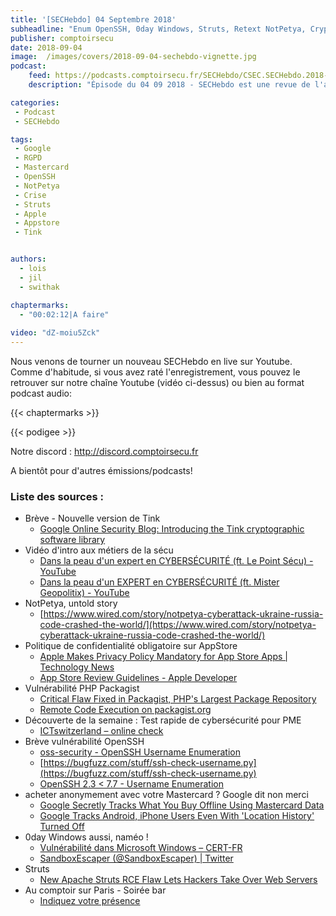 ```yaml
---
title: '[SECHebdo] 04 Septembre 2018'
subheadline: "Enum OpenSSH, 0day Windows, Struts, Retext NotPetya, Crypto Tink, PHP Packagist, AppStore RGPD, Google Mastercard, etc."
publisher: comptoirsecu
date: 2018-09-04
image:  /images/covers/2018-09-04-sechebdo-vignette.jpg
podcast:
    feed: https://podcasts.comptoirsecu.fr/SECHebdo/CSEC.SECHebdo.2018-09-04.mp3
    description: "Épisode du 04 09 2018 - SECHebdo est une revue de l'actualité cybersécurité réalisée en live sur Youtube, généralement le mardi soir."

categories:
 - Podcast
 - SECHebdo

tags:
 - Google
 - RGPD
 - Mastercard
 - OpenSSH
 - NotPetya
 - Crise
 - Struts 
 - Apple
 - Appstore 
 - Tink 


authors:
  - lois
  - jil
  - swithak

chaptermarks:
  - "00:02:12|A faire"
  
video: "dZ-moiu5Zck"
---
```


Nous venons de tourner un nouveau SECHebdo en live sur Youtube. Comme d'habitude, si vous avez raté l'enregistrement, vous pouvez le retrouver sur notre chaîne Youtube (vidéo ci-dessus) ou bien au format podcast audio:

{{< chaptermarks >}}

{{< podigee >}}

Notre discord : <http://discord.comptoirsecu.fr>

A bientôt pour d'autres émissions/podcasts!

### Liste des sources :

*  Brève - Nouvelle version de Tink
	* [Google Online Security Blog: Introducing the Tink cryptographic software library](https://security.googleblog.com/2018/08/introducing-tink-cryptographic-software.html)
*  Vidéo d'intro aux métiers de la sécu
	* [Dans la peau d'un expert en CYBERSÉCURITÉ (ft. Le Point Sécu) - YouTube](https://www.youtube.com/watch?v=B2MXWdseUgc)
	* [Dans la peau d'un EXPERT en CYBERSÉCURITÉ (ft. Mister Geopolitix) - YouTube](https://www.youtube.com/watch?v=_a8vSHbe4Ro)
*  NotPetya, untold story
	* [https://www.wired.com/story/notpetya-cyberattack-ukraine-russia-code-crashed-the-world/](https://www.wired.com/story/notpetya-cyberattack-ukraine-russia-code-crashed-the-world/)
*  Politique de confidentialité obligatoire sur AppStore
	* [Apple Makes Privacy Policy Mandatory for App Store Apps | Technology News](https://gadgets.ndtv.com/apps/news/apple-app-store-privacy-policy-link-metadata-mandate-1910363)
	* [App Store Review Guidelines - Apple Developer](https://developer.apple.com/app-store/review/guidelines/#privacy)
*  Vulnérabilité PHP Packagist
	* [Critical Flaw Fixed in Packagist, PHP's Largest Package Repository](https://www.bleepingcomputer.com/news/security/critical-flaw-fixed-in-packagist-phps-largest-package-repository/)
	* [Remote Code Execution on packagist.org](https://justi.cz/security/2018/08/28/packagist-org-rce.html)
*  Découverte de la semaine : Test rapide de cybersécurité pour PME
	* [ICTswitzerland – online check](https://ictswitzerland.ch/fr/themen/cyber-security/check/online-check/)
*  Brève vulnérabilité OpenSSH 
	* [oss-security - OpenSSH Username Enumeration](http://openwall.com/lists/oss-security/2018/08/15/5)
	* [https://bugfuzz.com/stuff/ssh-check-username.py](https://bugfuzz.com/stuff/ssh-check-username.py)
	* [OpenSSH 2.3 < 7.7 - Username Enumeration](https://www.exploit-db.com/exploits/45233/)
*  acheter anonymement avec votre Mastercard ? Google dit non merci
	* [Google Secretly Tracks What You Buy Offline Using Mastercard Data](https://thehackernews.com/2018/09/google-mastercard-advertising.html)
	* [Google Tracks Android, iPhone Users Even With 'Location History' Turned Off](https://thehackernews.com/2018/08/google-mobile-location-tracking.html)
*  0day Windows aussi, naméo !
	* [Vulnérabilité dans Microsoft Windows – CERT-FR](https://www.cert.ssi.gouv.fr/alerte/CERTFR-2018-ALE-009/)
	* [SandboxEscaper (@SandboxEscaper) | Twitter](https://twitter.com/SandboxEscaper)
*  Struts
	* [New Apache Struts RCE Flaw Lets Hackers Take Over Web Servers](https://thehackernews.com/2018/08/apache-struts-vulnerability.html)
*  Au comptoir sur Paris - Soirée bar
	* [Indiquez votre présence](https://framadate.org/7nTqq1OOApqZlZpk)
